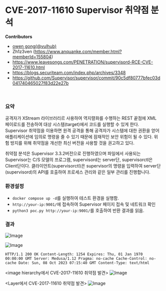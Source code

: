 # CVE-2017-11610 Supervisor 취약점 분석

**Contributors**
- [owen gong(@vulhub)](https://github.com/phith0n)
- Zh1z3ven (https://www.anquanke.com/member.html?memberId=155804)
- https://www.leavesongs.com/PENETRATION/supervisord-RCE-CVE-2017-11610.html
- https://blogs.securiteam.com/index.php/archives/3348
- https://github.com/Supervisor/supervisor/commit/90c5df80777bfec03d041740465027f83d22e27b

<br/>

### 요약
공격자가 XStream 라이브러리르 사용하여 역지렬화를 수행하는 REST 끝점에 XML 페이로드를 전송하여 대상 시스템(target)에서 코드를 실행할 수 있게 한다.
Supervisor 취약점을 이용하면 원격 공격을 통해 공격자가 시스템에 대한 권환을 얻어 애플리케이션에 임의로 명령을 줄 수 있기 때문에 잠재적인 보안 위험이 될 수 있다.
위험 방지를 위해 취약점을 개선한 최신 버전을 사용할 것을 권고하고 있다.

취약점 분석은 Supervisor 3.3.2버전으로 진행하였으며 파일에서 사용되는 Supervisor는 C/S 모델의 프로그램, supervisord는 server단, supervisorctl은 Client단이다.
클라이언트(supervisorctl)은 supervisor의 명령을 입력하여 server단(supervisord)의 API를 호출하여 프로세스 관리와 같은 일부 관리를 진행합니다.


### 환경설정
-   `docker compose up -d`를 실행하여 테스트 환경을 실행함.
-   `http://your-ip:9001/`에 접속하여 Supervisor 페이지 접속 및 네트워크 확인
-   `python3 poc.py http://your-ip:9001/`를 호출하여 반환 결과를 읽음. 


### 결과

![Image](https://github.com/Revivekirin/cybersecurity/assets/139988539/50c0af09-1495-495e-b2fc-50c5a182f1e1)


![Image](https://github.com/Revivekirin/cybersecurity/assets/139988539/97b059bd-c899-4ab3-89ab-e3ebf25216e3)

 `HTTP/1.1 200 OK
Content-Length: 1254
Expires: Thu, 01 Jan 1970 00:00:00 GMT
Server: Medusa/1.12
Pragma: no-cache
Cache-Control: no-cache
Date: Sun, 08 Oct 2023 07:15:40 GMT
Content-Type: text/html `



<image hierarchy에서 CVE-2017-11610 취약점 발견>
![Image](https://github.com/Revivekirin/cybersecurity/assets/139988539/010dae29-eeb3-4a5c-95d3-3356cb74af67)

<Layer에서 CVE-2017-11610 취약점 발견>
![Image](https://github.com/Revivekirin/cybersecurity/assets/139988539/5f5f6425-6808-4f42-900e-35dc5de1ac91)
